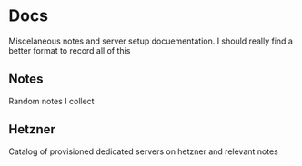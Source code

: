 # Docs

Miscelaneous notes and server setup docuementation.
I should really find a better format to record all of this

## Notes

Random notes I collect

## Hetzner

Catalog of provisioned dedicated servers on hetzner and relevant notes